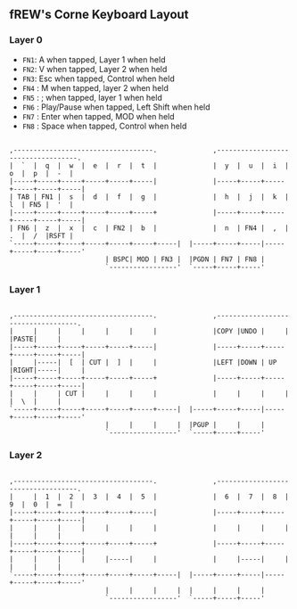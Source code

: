 ## fREW's Corne Keyboard Layout

### Layer 0

 * `FN1`: A when tapped, Layer 1 when held
 * `FN2`: V when tapped, Layer 2 when held
 * `FN3`: Esc when tapped, Control when held
 * `FN4` : M when tapped, layer 2 when held
 * `FN5` : ; when tapped, layer 1 when held
 * `FN6` : Play/Pause when tapped, Left Shift when held
 * `FN7` : Enter when tapped, MOD when held
 * `FN8` : Space when tapped, Control when held

```

,-----------------------------------.              ,-----------------------------------.
|  `  |  q  |  w  |  e  |  r  |  t  |              |  y  |  u  |  i  |  o  |  p  |  -  |
|-----+-----+-----+-----+-----+-----|              |-----+-----+-----+-----+-----+-----|
| TAB | FN1 |  s  |  d  |  f  |  g  |              |  h  |  j  |  k  |  l  | FN5 |  '  |
|-----+-----+-----+-----+-----+-----+              |-----+-----+-----+-----+-----+-----|
| FN6 |  z  |  x  |  c  | FN2 |  b  |              |  n  | FN4 |  ,  |  .  |  /  |RSFT |
`-----+-----+-----+-----+-----+-----+-----|  |-----+-----+-----|-----+-----+-----+-----'
                        | BSPC| MOD | FN3 |  |PGDN | FN7 | FN8 |
                        `-----------------'  `-----+-----+-----'
```

### Layer 1

```

,-----------------------------------.              ,-----------------------------------.
|     |     |     |     |     |     |              |COPY |UNDO |     |     |PASTE|     |
|-----+-----+-----+-----+-----+-----|              |-----+-----+-----+-----+-----+-----|
|     |-----|  [  | CUT |  ]  |     |              |LEFT |DOWN | UP  |RIGHT|-----|     |
|-----+-----+-----+-----+-----+-----+              |-----+-----+-----+-----+-----+-----|
|     |     | CUT |     |     |     |              |     |     |     |     |  \  |     |
`-----+-----+-----+-----+-----+-----+-----|  |-----+-----+-----|-----+-----+-----+-----'
                        |     |     |     |  |PGUP |     |     |
                        `-----------------'  `-----+-----+-----'
```

### Layer 2

```

,-----------------------------------.              ,-----------------------------------.
|     |  1  |  2  |  3  |  4  |  5  |              |  6  |  7  |  8  |  9  |  0  |  =  |
|-----+-----+-----+-----+-----+-----|              |-----+-----+-----+-----+-----+-----|
|     |     |     |     |     |     |              |     |     |     |     |     |     |
|-----+-----+-----+-----+-----+-----+              |-----+-----+-----+-----+-----+-----|
|     |     |     |     |-----|     |              |     |-----|     |     |     |     |
`-----+-----+-----+-----+-----+-----+-----|  |-----+-----+-----|-----+-----+-----+-----'
                        |     |     |     |  |     |     |     |
                        `-----------------'  `-----+-----+-----'
```
